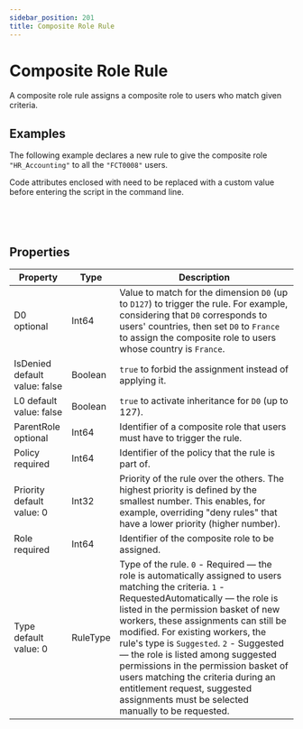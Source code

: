```yaml
---
sidebar_position: 201
title: Composite Role Rule
---
```


# Composite Role Rule

A composite role rule assigns a composite role to users who match given criteria.

## Examples

The following example declares a new rule to give the composite role `"HR_Accounting"` to all the `"FCT0008"` users.

Code attributes enclosed with  need to be replaced with a custom value before entering the script in the command line.

```
  
  
      

```
## Properties

| Property | Type | Description |
| --- | --- | --- |
| D0  optional | Int64 | Value to match for the dimension `D0` (up to `D127`) to trigger the rule. For example, considering that `D0` corresponds to users' countries, then set `D0` to `France` to assign the composite role to users whose country is `France`. |
| IsDenied  default value: false | Boolean | `true` to forbid the assignment instead of applying it. |
| L0  default value: false | Boolean | `true` to activate inheritance for `D0` (up to 127). |
| ParentRole  optional | Int64 | Identifier of a composite role that users must have to trigger the rule. |
| Policy  required | Int64 | Identifier of the policy that the rule is part of. |
| Priority  default value: 0 | Int32 | Priority of the rule over the others. The highest priority is defined by the smallest number. This enables, for example, overriding "deny rules" that have a lower priority (higher number). |
| Role  required | Int64 | Identifier of the composite role to be assigned. |
| Type default value: 0 | RuleType | Type of the rule. `0` - Required — the role is automatically assigned to users matching the criteria. `1` - RequestedAutomatically — the role is listed in the permission basket of new workers, these assignments can still be modified. For existing workers, the rule's type is `Suggested`. `2` - Suggested — the role is listed among suggested permissions in the permission basket of users matching the criteria during an entitlement request, suggested assignments must be selected manually to be requested. |